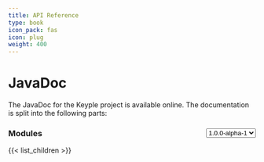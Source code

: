 ```yaml
---
title: API Reference
type: book
icon_pack: fas
icon: plug
weight: 400
---
```

# JavaDoc
The JavaDoc for the Keyple project is available online. The documentation is split into the following parts:

<div>
	<select id="version_selection" style="float: right;" onchange="selectVersion()">
		<option>1.0.0-alpha-1</option>
		<option>0.9.0</option>
		<option>0.8.1</option>
	</select>
	<h3>Modules</h3>
</div>
<ul id="module_list"></ul>
<script src="select-api-version.js"></script>

{{< list_children >}}